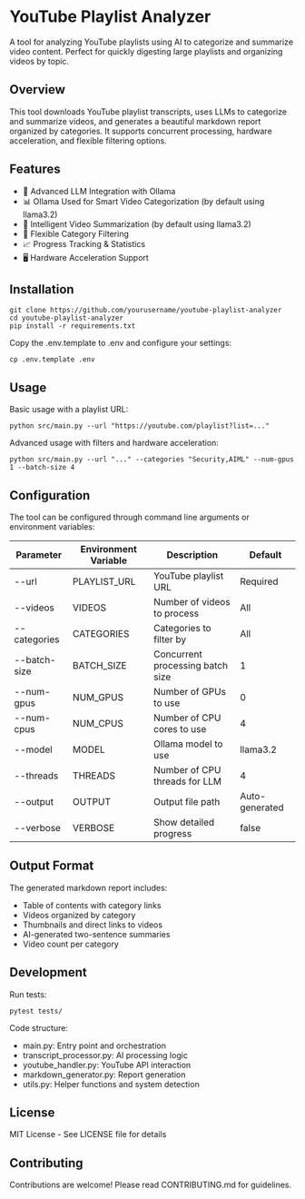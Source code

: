 # YouTube Playlist Analyzer

A tool for analyzing YouTube playlists using AI to categorize and summarize video content. Perfect for quickly digesting large playlists and organizing videos by topic.

## Overview

This tool downloads YouTube playlist transcripts, uses LLMs to categorize and summarize videos, and generates a beautiful markdown report organized by categories. It supports concurrent processing, hardware acceleration, and flexible filtering options.

## Features
- 🤖 Advanced LLM Integration with Ollama
- 📊 Ollama Used for Smart Video Categorization (by default using llama3.2)
- 📝 Intelligent Video Summarization (by default using llama3.2)
- 🎯 Flexible Category Filtering
- 📈 Progress Tracking & Statistics
- 🖥️ Hardware Acceleration Support


## Installation

```
git clone https://github.com/yourusername/youtube-playlist-analyzer
cd youtube-playlist-analyzer
pip install -r requirements.txt
```

Copy the .env.template to .env and configure your settings:

```
cp .env.template .env
```

## Usage

Basic usage with a playlist URL:

```
python src/main.py --url "https://youtube.com/playlist?list=..."
```

Advanced usage with filters and hardware acceleration:

```
python src/main.py --url "..." --categories "Security,AIML" --num-gpus 1 --batch-size 4
```

## Configuration

The tool can be configured through command line arguments or environment variables:

| Parameter | Environment Variable | Description | Default |
|-----------|---------------------|-------------|---------|
| --url | PLAYLIST_URL | YouTube playlist URL | Required |
| --videos | VIDEOS | Number of videos to process | All |
| --categories | CATEGORIES | Categories to filter by | All |
| --batch-size | BATCH_SIZE | Concurrent processing batch size | 1 |
| --num-gpus | NUM_GPUS | Number of GPUs to use | 0 |
| --num-cpus | NUM_CPUS | Number of CPU cores to use | 4 |
| --model | MODEL | Ollama model to use | llama3.2 |
| --threads | THREADS | Number of CPU threads for LLM | 4 |
| --output | OUTPUT | Output file path | Auto-generated |
| --verbose | VERBOSE | Show detailed progress | false |


## Output Format

The generated markdown report includes:
- Table of contents with category links
- Videos organized by category
- Thumbnails and direct links to videos
- AI-generated two-sentence summaries
- Video count per category


## Development

Run tests:

```
pytest tests/
```

Code structure:
- main.py: Entry point and orchestration
- transcript_processor.py: AI processing logic
- youtube_handler.py: YouTube API interaction
- markdown_generator.py: Report generation
- utils.py: Helper functions and system detection

## License

MIT License - See LICENSE file for details

## Contributing

Contributions are welcome! Please read CONTRIBUTING.md for guidelines.



